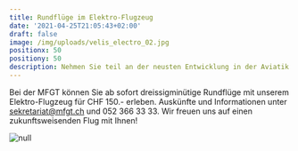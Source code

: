 ```yaml
---
title: Rundflüge im Elektro-Flugzeug
date: '2021-04-25T21:05:43+02:00'
draft: false
image: /img/uploads/velis_electro_02.jpg
positionx: 50
positiony: 50
description: Nehmen Sie teil an der neusten Entwicklung in der Aviatik!
---
```

Bei der MFGT können Sie ab sofort dreissigminütige Rundflüge mit unserem Elektro-Flugzeug für CHF 150.- erleben. Auskünfte und Informationen unter sekretariat@mfgt.ch und 052 366 33 33. Wir freuen uns auf einen zukunftsweisenden Flug mit Ihnen!

![null](/img/uploads/pipistrel-velis-electro3.jpg)
